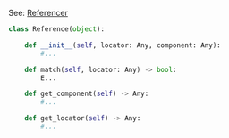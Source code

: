 
See: [Referencer](../../../toolkit_api/python/commons/refer/referencer/)

```python
class Reference(object):

    def __init__(self, locator: Any, component: Any):
        #...

    def match(self, locator: Any) -> bool:
        E...

    def get_component(self) -> Any:
        #...

    def get_locator(self) -> Any:
        #...

```

